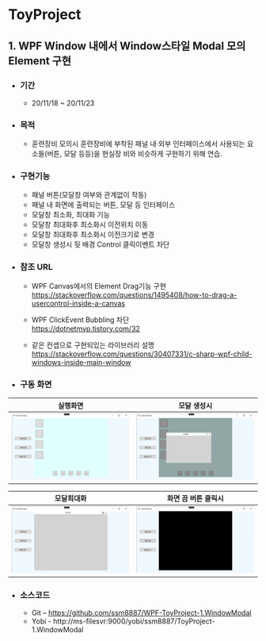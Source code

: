 # ToyProject
## 1. WPF Window 내에서 Window스타일 Modal 모의 Element 구현

+ ### 기간
	+ 20/11/18 ~ 20/11/23

+ ### 목적
	+ 훈련장비 모의시 훈련장비에 부착된 패널 내·외부 인터페이스에서 사용되는 요소들(버튼, 모달 등등)을 현실장	비와 비슷하게 구현하기 위해 연습.

+ ### 구현기능
	+ 패널 버튼(모달창 여부와 관계없이 작동)
	+ 패널 내 화면에 출력되는 버튼, 모달 등 인터페이스
	+ 모달창 최소화, 최대화 기능
	+ 모달창 최대화후 최소화시 이전위치 이동
	+ 모달창 최대화후 최소화시 이전크기로 변경
	+ 모달창 생성시 뒷 배경 Control 클릭이벤트 차단

+ ### 참조 URL
	+ WPF Canvas에서의 Element Drag기능 구현  
	https://stackoverflow.com/questions/1495408/how-to-drag-a-usercontrol-inside-a-canvas

	+ WPF ClickEvent Bubbling 차단  
	https://dotnetmvp.tistory.com/32

	+ 같은 컨셉으로 구현되있는 라이브러리 설명  
	https://stackoverflow.com/questions/30407331/c-sharp-wpf-child-windows-inside-main-window

+ ### 구동 화면

| 실행화면 			| 모달 생성시 			|
| ------------ 			| ------------ 			|
| ![1](./image01.png) | ![2](./image02.png) |

| 모달최대화 			| 화면 끔 버튼 클릭시		|
| ------------ 			| ------------ 			|
| ![image.png](./image03.png) | ![image.png](./image04.png) |

+ ### 소스코드
	+ Git – https://github.com/ssm8887/WPF-ToyProject-1.WindowModal
	+ Yobi - http://ms-filesvr:9000/yobi/ssm8887/ToyProject-1.WindowModal
